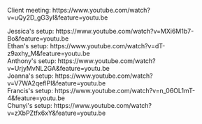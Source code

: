 <p>Client meeting: https://www.youtube.com/watch?v=uQy2D_gG3yI&feature=youtu.be</p>

<p>
Jessica's setup: https://www.youtube.com/watch?v=MXi6M1b7-Bo&feature=youtu.be<br>
Ethan's setup: https://www.youtube.com/watch?v=dT-z9axhy_M&feature=youtu.be <br>
Anthony's setup: https://www.youtube.com/watch?v=UrjyMvNL2GA&feature=youtu.be<br>
Joanna's setup: https://www.youtube.com/watch?v=V7WA2qeflPI&feature=youtu.be<br>
Francis's setup: https://www.youtube.com/watch?v=n_06OL1mT-4&feature=youtu.be<br>
Chunyi's setup: https://www.youtube.com/watch?v=zXbPZtfx6xY&feature=youtu.be<br>
